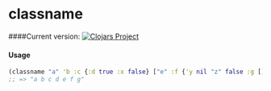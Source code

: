 # classname

####Current version:
[![Clojars Project](http://clojars.org/ajchemist/classname/latest-version.svg)](http://clojars.org/ajchemist/classname)

#### Usage
```clojure
(classname "a" 'b :c {:d true :x false} ["e" :f {'y nil "z" false :g []}])
;; => "a b c d e f g"
```
